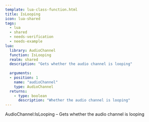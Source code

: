 ```yaml
---
template: lua-class-function.html
title: IsLooping
icon: lua-shared
tags:
  - lua
  - shared
  - needs-verification
  - needs-example
lua:
  library: AudioChannel
  function: IsLooping
  realm: shared
  description: "Gets whether the audio channel is looping"
  
  arguments:
  - position: 1
    name: "audioChannel"
    type: AudioChannel
  returns:
    - type: boolean
      description: "Whether the audio channel is looping"
---
```


<div class="lua__search__keywords">
AudioChannel:IsLooping &#x2013; Gets whether the audio channel is looping
</div>
